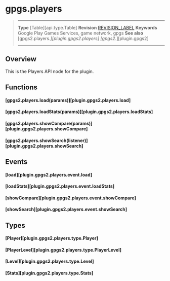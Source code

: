 # gpgs.players

> --------------------- ------------------------------------------------------------------------------------------
> __Type__              [Table][api.type.Table]
> __Revision__          [REVISION_LABEL](REVISION_URL)
> __Keywords__          Google Play Games Services, game network, gpgs
> __See also__          [gpgs2.players.*][plugin.gpgs2.players]
>                       [gpgs2.*][plugin.gpgs2]
> --------------------- ------------------------------------------------------------------------------------------

## Overview

This is the Players API node for the plugin.

## Functions

#### [gpgs2.players.load(params)][plugin.gpgs2.players.load]

#### [gpgs2.players.loadStats(params)][plugin.gpgs2.players.loadStats]

#### [gpgs2.players.showCompare(params)][plugin.gpgs2.players.showCompare]

#### [gpgs2.players.showSearch(listener)][plugin.gpgs2.players.showSearch]

## Events

#### [load][plugin.gpgs2.players.event.load]

#### [loadStats][plugin.gpgs2.players.event.loadStats]

#### [showCompare][plugin.gpgs2.players.event.showCompare]

#### [showSearch][plugin.gpgs2.players.event.showSearch]

## Types

#### [Player][plugin.gpgs2.players.type.Player]

#### [PlayerLevel][plugin.gpgs2.players.type.PlayerLevel]

#### [Level][plugin.gpgs2.players.type.Level]

#### [Stats][plugin.gpgs2.players.type.Stats]